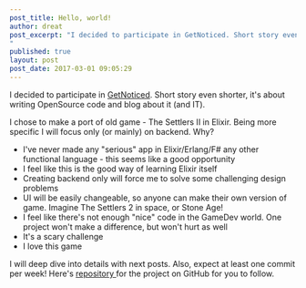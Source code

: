 ```yaml
---
post_title: Hello, world!
author: dreat
post_excerpt: "I decided to participate in GetNoticed. Short story even shorter, it's about writing OpenSource code and blog about it (and IT).
"
published: true
layout: post
post_date: 2017-03-01 09:05:29
---
```

I decided to participate in <a href="http://dajsiepoznac.pl/" target="_blank">GetNoticed</a>. Short story even shorter, it's about writing OpenSource code and blog about it (and IT).

I chose to make a port of old game - The Settlers II in Elixir. Being more specific I will focus only (or mainly) on backend. Why?
<ul>
 	<li>I've never made any "serious" app in Elixir/Erlang/F# any other functional language - this seems like a good opportunity</li>
 	<li>I feel like this is the good way of learning Elixir itself</li>
 	<li>Creating backend only will force me to solve some challenging design problems</li>
 	<li>UI will be easily changeable, so anyone can make their own version of game. Imagine The Settlers 2 in space, or Stone Age!</li>
 	<li>I feel like there's not enough "nice" code in the GameDev world. One project won't make a difference, but won't hurt as well</li>
 	<li>It's a scary challenge</li>
 	<li>I love this game</li>
</ul>
I will deep dive into details with next posts. Also, expect at least one commit per week! Here's <a href="https://github.com/Dreat/OpenSettlersII">repository </a>for the project on GitHub for you to follow.
